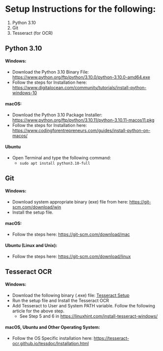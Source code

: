 # Setup Instructions for the following:

1. Python 3.10
2. Git
3. Tesseract (for OCR)



## Python 3.10

#### Windows:
- Download the Python 3.10 Binary File: https://www.python.org/ftp/python/3.10.0/python-3.10.0-amd64.exe
- Follow the steps for Installation here: https://www.digitalocean.com/community/tutorials/install-python-windows-10


#### macOS:
- Download the Python 3.10 Package Installer: https://www.python.org/ftp/python/3.10.11/python-3.10.11-macos11.pkg
- Follow the steps for Installation here: https://www.codingforentrepreneurs.com/guides/install-python-on-macos/


#### Ubuntu
- Open Terminal and type the following command:
  - `sudo apt install python3.10-full`




## Git

#### Windows:
- Download system appropriate binary (exe) file from here: https://git-scm.com/download/win
- Install the setup file.


#### macOS:
- Follow the steps here: https://git-scm.com/download/mac


#### Ubuntu (Linux and Unix):
- Follow the steps here: https://git-scm.com/download/linux




## Tesseract OCR

#### Windows:
- Download the following binary (.exe) file:
    [Tesseract Setup](https://digi.bib.uni-mannheim.de/tesseract/tesseract-ocr-w64-setup-5.3.1.20230401.exe)
- Run the setup file and Install the Tesseract OCR
- Add Tesseract to User and System PATH variable.
    Follow the following article for the above step.
    - See Step 5 and 6 in https://linuxhint.com/install-tesseract-windows/


#### macOS, Ubuntu and Other Operating System:
- Follow the OS Specific installation here: https://tesseract-ocr.github.io/tessdoc/Installation.html
